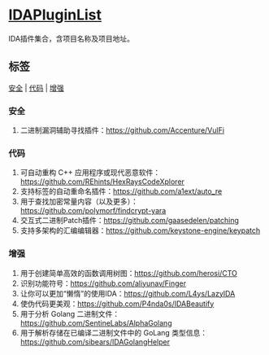 # **[IDAPluginList](https://github.com/HACK-THE-WORLD/IDAPluginList)**

IDA插件集合，含项目名称及项目地址。

## 标签

[安全](#安全) \| [代码](#代码) \| [增强](#增强)

### 安全

1. 二进制漏洞辅助寻找插件：https://github.com/Accenture/VulFi

### 代码

1. 可自动重构 C++ 应用程序或现代恶意软件：https://github.com/REhints/HexRaysCodeXplorer
2. 支持标签的自动重命名插件：https://github.com/a1ext/auto_re
3. 用于查找加密常量内容（以及更多）：https://github.com/polymorf/findcrypt-yara
4. 交互式二进制Patch插件：https://github.com/gaasedelen/patching
5. 支持多架构的汇编编辑器：https://github.com/keystone-engine/keypatch

### 增强

1. 用于创建简单高效的函数调用树图：https://github.com/herosi/CTO
2. 识别功能符号：https://github.com/aliyunav/Finger
3. 让你可以更加“懒惰”的使用IDA：https://github.com/L4ys/LazyIDA
4. 使伪代码更美观：https://github.com/P4nda0s/IDABeautify
5. 用于分析 Golang 二进制文件：https://github.com/SentineLabs/AlphaGolang
6. 用于解析存储在已编译二进制文件中的 GoLang 类型信息：https://github.com/sibears/IDAGolangHelper

